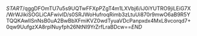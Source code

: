 $START$/qggDFOmTU7u5s9UQTwFFXpPZgT4m1LXVbj6/iJ0iYUTRO9jiLEiG7X/WrWJikiSOGLiCAFwivID/s0SRJWoHufroqRimb3zLtuUi870r9mwO6aB9R5YTQQKAwIlSnNsB0uA2BwBbXFmiKVZ0wdTyuaVDcPanpxdx4MxL8vcorqd7+0qw9UufgzXA8rpINuyfph26NtNI9YrZrfLraBDcw==$END$